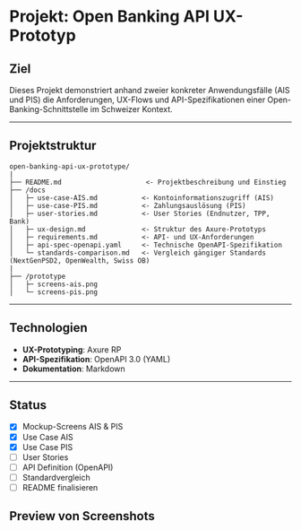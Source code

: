 # Projekt: Open Banking API UX-Prototyp

## Ziel
Dieses Projekt demonstriert anhand zweier konkreter Anwendungsfälle (AIS und PIS) die Anforderungen, UX-Flows und API-Spezifikationen einer Open-Banking-Schnittstelle im Schweizer Kontext.

---

## Projektstruktur

```
open-banking-api-ux-prototype/
|
├── README.md                     <- Projektbeschreibung und Einstieg
├── /docs
│   ├─ use-case-AIS.md           <- Kontoinformationszugriff (AIS)
│   ├─ use-case-PIS.md           <- Zahlungsauslösung (PIS)
│   ├─ user-stories.md           <- User Stories (Endnutzer, TPP, Bank)
│   ├─ ux-design.md              <- Struktur des Axure-Prototyps
│   ├─ requirements.md           <- API- und UX-Anforderungen
│   ├─ api-spec-openapi.yaml     <- Technische OpenAPI-Spezifikation
│   └─ standards-comparison.md   <- Vergleich gängiger Standards (NextGenPSD2, OpenWealth, Swiss OB)
|
├── /prototype
│   ├─ screens-ais.png
│   └─ screens-pis.png
```

---

## Technologien
- **UX-Prototyping**: Axure RP
- **API-Spezifikation**: OpenAPI 3.0 (YAML)
- **Dokumentation**: Markdown


---

## Status
- [x] Mockup-Screens AIS & PIS
- [x] Use Case AIS
- [x] Use Case PIS
- [ ] User Stories
- [ ] API Definition (OpenAPI)
- [ ] Standardvergleich
- [ ] README finalisieren

## Preview von Screenshots

